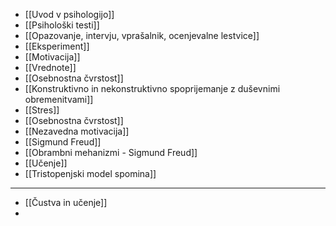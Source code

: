 - [[Uvod v psihologijo]]
- [[Psihološki testi]]
- [[Opazovanje, intervju, vprašalnik, ocenjevalne lestvice]]
- [[Eksperiment]]
- [[Motivacija]]
- [[Vrednote]]
- [[Osebnostna čvrstost]]
- [[Konstruktivno in nekonstruktivno spoprijemanje z duševnimi obremenitvami]]
- [[Stres]]
- [[Osebnostna čvrstost]]
- [[Nezavedna motivacija]]
- [[Sigmund Freud]]
- [[Obrambni mehanizmi - Sigmund Freud]]
- [[Učenje]]
- [[Tristopenjski model spomina]]
--- 
- [[Čustva in učenje]]
- 